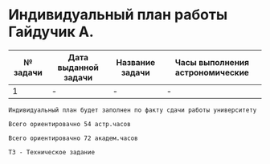 # Индивидуальный план работы Гайдучик А.

|№ задачи   | Дата выданной задачи  | Название задачи  | Часы выполнения астрономические  |
| ------------ | ------------ | ------------ | ------------ |
| 1 | - | -  |  - |

`Индивидуальный план будет заполнен по факту сдачи работы университету`

`Всего ориентировачно 54 астр.часов `

`Всего ориентировачно 72 академ.часов `

`ТЗ - Техническое задание`
